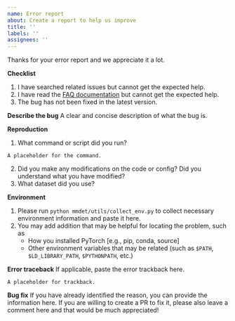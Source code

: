 ```yaml
---
name: Error report
about: Create a report to help us improve
title: ''
labels: ''
assignees: ''
---
```


Thanks for your error report and we appreciate it a lot.

**Checklist**

1. I have searched related issues but cannot get the expected help.
2. I have read the [FAQ documentation](https://openmim.readthedocs.io/en/latest/faq.html) but cannot get the expected help.
3. The bug has not been fixed in the latest version.

**Describe the bug**
A clear and concise description of what the bug is.

**Reproduction**

1. What command or script did you run?

```none
A placeholder for the command.
```

2. Did you make any modifications on the code or config? Did you understand what you have modified?
3. What dataset did you use?

**Environment**

1. Please run `python mmdet/utils/collect_env.py` to collect necessary environment information and paste it here.
2. You may add addition that may be helpful for locating the problem, such as
   - How you installed PyTorch \[e.g., pip, conda, source\]
   - Other environment variables that may be related (such as `$PATH`, `$LD_LIBRARY_PATH`, `$PYTHONPATH`, etc.)

**Error traceback**
If applicable, paste the error trackback here.

```none
A placeholder for trackback.
```

**Bug fix**
If you have already identified the reason, you can provide the information here. If you are willing to create a PR to fix it, please also leave a comment here and that would be much appreciated!
